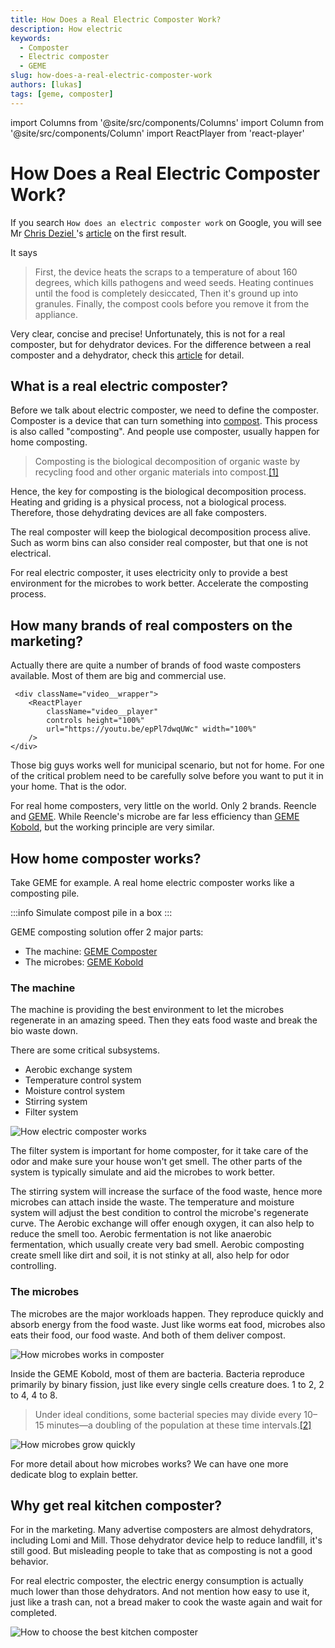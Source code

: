```yaml
---
title: How Does a Real Electric Composter Work?
description: How electric 
keywords:
  - Composter
  - Electric composter
  - GEME
slug: how-does-a-real-electric-composter-work
authors: [lukas]
tags: [geme, composter]
---
```


import Columns from '@site/src/components/Columns'
import Column from '@site/src/components/Column'
import ReactPlayer from 'react-player'

# How Does a Real Electric Composter Work?

If you search `How does an electric composter work` on Google, you will see Mr [Chris Deziel
](https://www.familyhandyman.com/author/chris-deziel/)'s [article](https://www.familyhandyman.com/article/what-is-an-electric-composter-and-how-does-it-work)
on the first result.

It says
> First, the device heats the scraps to a temperature of about 160 degrees, which kills pathogens and weed seeds. 
> Heating continues until the food is completely desiccated, Then it's ground up into granules. 
> Finally, the compost cools before you remove it from the appliance.

Very clear, concise and precise! 
Unfortunately, this is not for a real composter, but for dehydrator devices. For the difference between a real composter
and a dehydrator, check this [article](/blog/what-is-the-difference-between-geme-composter-and-other-electric-kitchen-composters) for detail.

<!-- truncate -->

## What is a real electric composter?

Before we talk about electric composter, we need to define the composter.
Composter is a device that can turn something into [compost](https://en.wikipedia.org/wiki/Compost). 
This process is also called "composting". And people use composter, usually happen for home composting.

> Composting is the biological decomposition of organic waste by recycling food and other organic materials into compost.[[1]](https://www.sciencedirect.com/science/article/abs/pii/B9780080885049003895)

Hence, the key for composting is the biological decomposition process. 
Heating and griding is a physical process, not a biological process. Therefore, those dehydrating devices are all fake 
composters. 

The real composter will keep the biological decomposition process alive.
Such as worm bins can also consider real composter, but that one is not electrical. 

For real electric composter, it uses electricity only to provide a best environment for the microbes to work better.
Accelerate the composting process.

## How many brands of real composters on the marketing?

Actually there are quite a number of brands of food waste composters available. Most of them are big and commercial use.

     <div className="video__wrapper">
        <ReactPlayer 
            className="video__player" 
            controls height="100%" 
            url="https://youtu.be/epPl7dwqUWc" width="100%" 
        />
    </div>

Those big guys works well for municipal scenario, but not for home. For one of the critical problem need to be carefully
solve before you want to put it in your home. That is the odor.

For real home composters, very little on the world. Only 2 brands. Reencle and [GEME](/).
While Reencle's microbe are far less efficiency than [GEME Kobold](/geme-kobold), but the working principle are very similar.


## How home composter works?
Take GEME for example. A real home electric composter works like a composting pile.

:::info
Simulate compost pile in a box 
:::

GEME composting solution offer 2 major parts: 
- The machine: [GEME Composter](/product/geme) 
- The microbes: [GEME Kobold](/geme-kobold)

### The machine
The machine is providing the best environment to let the microbes regenerate in an amazing speed. Then they eats food waste
and break the bio waste down.

There are some critical subsystems. 
- Aerobic exchange system
- Temperature control system
- Moisture control system
- Stirring system
- Filter system

![How electric composter works](./img/img.png)

The filter system is important for home composter, for it take care of the odor and make sure your house won't get smell.
The other parts of the system is typically simulate and aid the microbes to work better.

The stirring system will increase the surface of the food waste, hence more microbes can attach inside the waste.
The temperature and moisture system will adjust the best condition to control the microbe's regenerate curve.
The Aerobic exchange will offer enough oxygen, it can also help to reduce the smell too. Aerobic fermentation is not like
anaerobic fermentation, which usually create very bad smell. 
Aerobic composting create smell like dirt and soil, it is not stinky at all, also help for odor controlling. 


### The microbes

The microbes are the major workloads happen. They reproduce quickly and absorb energy from the food waste. 
Just like worms eat food, microbes also eats their food, our food waste. And both of them deliver compost.

![How microbes works in composter](./img/img_1.png)

Inside the GEME Kobold, most of them are bacteria. Bacteria reproduce primarily by binary fission, just like every single
cells creature does. 1 to 2, 2 to 4, 4 to 8.

> Under ideal conditions, some bacterial species may divide every 10–15 minutes—a doubling of the population at these time intervals.[[2]](https://www.britannica.com/science/microbiology/Reproduction-and-growth)

![How microbes grow quickly](./img/img_3.png)


For more detail about how microbes works? We can have one more dedicate blog to explain better.

## Why get real kitchen composter?

For in the marketing. Many advertise composters are almost dehydrators, including Lomi and Mill.
Those dehydrator device help to reduce landfill, it's still good. But misleading people to take that as composting is 
not a good behavior. 

For real electric composter, the electric energy consumption is actually much lower than those dehydrators. 
And not mention how easy to use it, just like a trash can, not a bread maker to cook the waste again and wait for completed.


![How to choose the best kitchen composter](./img/img_2.png)
 
